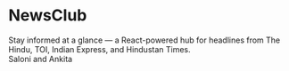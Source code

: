 # NewsClub
Stay informed at a glance — a React-powered hub for headlines from The Hindu, TOI, Indian Express, and Hindustan Times.
<br>
Saloni and Ankita
